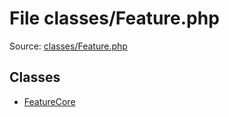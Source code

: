 File classes/Feature.php
=========

Source: [classes/Feature.php](https://github.com/PrestaShop/PrestaShop/blob/1.5.0.1/classes/Feature.php)


Classes
-------

* [FeatureCore](class.FeatureCore.md)

